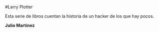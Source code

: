 #Larry Plotter

Esta serie de libros cuentan la historia de un hacker de los que hay pocos.

**Julio Martinez**
